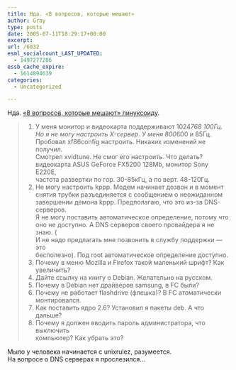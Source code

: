 ```yaml
---
title: Нда. «8 вопросов, которые мешают»
author: Gray
type: posts
date: 2005-07-11T18:29:17+00:00
excerpt:
url: /6032
esml_socialcount_LAST_UPDATED:
  - 1497277206
essb_cache_expire:
  - 1614894639
categories:
  - Uncategorized

---
```








Нда. <a href="http://subscribe.ru/archive/comp.soft.linux.discuss/msg/399538" target="_blank">&#171;8 вопросов, которые мешают&#187; линуксоиду</a>. 

> 1. У меня монитор и видеокарта поддерживают 1024*768 100Гц.  
> Но я не могу настроить X-сервер. У меня 800*600 и 85Гц.  
> Пробовал xf86config настроить. Никаких изменений не получил.  
> Смотрел xvidtune. Не смог его настроить. Что делать?  
> видеокарта ASUS GeForce FX5200 128Mb, монитор Sony E220E,  
> частота развертки по гор. 30-85кГц, а по верт. 48-120Гц.  
> 2. Не могу настроить kppp. Модем начинает дозвон и в момент  
> снятия трубки разъединяется с сообщением о неожиданном  
> завершении демона kppp. Предполагаю, что это из-за DNS-серверов.  
> Я не могу поставить автоматическое определение, потому что  
> оно не доступно. А DNS серверов своего провайдера я не знаю. (  
> И не надо предлагать мне позвонить в службу поддержки &#8212; это  
> бесполезно). Под root автоматическое определение доступно.  
> 3. Почему в меню Mozilla и Firefox такой маленький шрифт? Как  
> увеличить?  
> 4. Дайте ссылку на книгу о Debian. Желательно на русском.  
> 5. Почему в Debian нет драйверов samsung, в FC были?  
> 6. Почему не работает flashdrive (флешка)? В FC атоматически  
> монтировался.  
> 7. Как поставить ядро 2.6? Установил я пакеты deb. А что дальше?  
> 8. Почему я должен вводить пароль администратора, что выключить  
> компьютер? Как убрать это?

Мыло у человека начинается с unixrulez, разумеется.  
На вопросе о DNS серверах я прослезился&#8230;